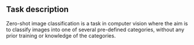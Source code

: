 ## Task description

Zero-shot image classification is a task in computer vision where the aim is to classify images into one of several pre-defined categories, without any prior training or knowledge of the categories.


